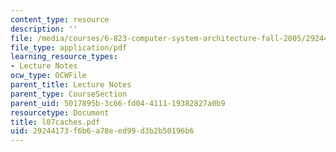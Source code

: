 ```yaml
---
content_type: resource
description: ''
file: /media/courses/6-823-computer-system-architecture-fall-2005/29244173f6b6a78eed99d3b2b50196b6_l07caches.pdf
file_type: application/pdf
learning_resource_types:
- Lecture Notes
ocw_type: OCWFile
parent_title: Lecture Notes
parent_type: CourseSection
parent_uid: 5017895b-3c66-fd04-4111-19382827a0b9
resourcetype: Document
title: l07caches.pdf
uid: 29244173-f6b6-a78e-ed99-d3b2b50196b6
---
```

